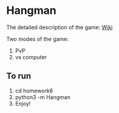 # Hangman

The detailed description of the game: [Wiki](https://ru.wikipedia.org/wiki/Виселица_(игра))

Two modes of the game:
1. PvP
2. vs computer

## To run
1. cd homework6
2. python3 -m Hangman
3. Enjoy!